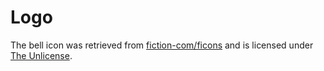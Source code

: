 # Logo

The bell icon was retrieved from [fiction-com/ficons](https://github.com/fiction-com/ficons) and is licensed under [The Unlicense](https://unlicense.org/).
